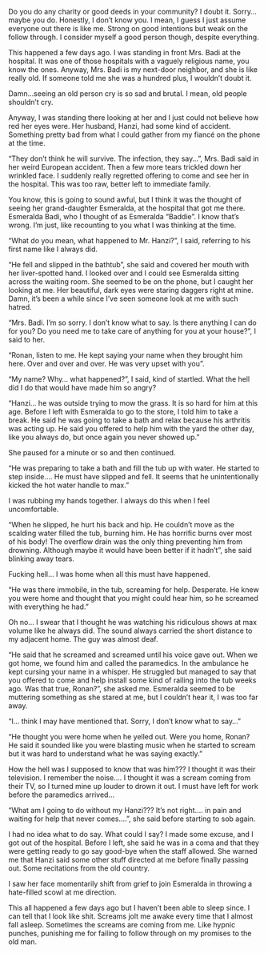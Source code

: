 Do you do any charity or good deeds in your community? I doubt it. Sorry… maybe you do. Honestly, I don’t know you. I mean, I guess I just assume everyone out there is like me. Strong on good intentions but weak on the follow through. I consider myself a good person though, despite everything. 

This happened a few days ago. I was standing in front Mrs. Badi at the hospital. It was one of those hospitals with a vaguely religious name, you know the ones. Anyway, Mrs. Badi is my next-door neighbor, and she is like really old. If someone told me she was a hundred plus, I wouldn’t doubt it. 

Damn…seeing an old person cry is so sad and brutal. I mean, old people shouldn’t cry. 

Anyway, I was standing there looking at her and I just could not believe how red her eyes were. Her husband, Hanzi, had some kind of accident. Something pretty bad from what I could gather from my fiancé on the phone at the time. 

“They don’t think he will survive. The infection, they say…”, Mrs. Badi said in her weird European accident. Then a few more tears trickled down her wrinkled face. I suddenly really regretted offering to come and see her in the hospital. This was too raw, better left to immediate family.

You know, this is going to sound awful, but I think it was the thought of seeing her grand-daughter Esmeralda, at the hospital that got me there. Esmeralda Badi, who I thought of as Esmeralda “Baddie”. I know that’s wrong. I’m just, like recounting to you what I was thinking at the time.

“What do you mean, what happened to Mr. Hanzi?”, I said, referring to his first name like I always did. 

“He fell and slipped in the bathtub”, she said and covered her mouth with her liver-spotted hand. I looked over and I could see Esmeralda sitting across the waiting room. She seemed to be on the phone, but I caught her looking at me. Her beautiful, dark eyes were staring daggers right at mine. Damn, it’s been a while since I’ve seen someone look at me with such hatred. 

“Mrs. Badi. I’m so sorry. I don’t know what to say. Is there anything I can do for you? Do you need me to take care of anything for you at your house?”, I said to her. 

“Ronan, listen to me. He kept saying your name when they brought him here. Over and over and over. He was very upset with you”.

“My name? Why… what happened?”, I said, kind of startled. What the hell did I do that would have made him so angry?

“Hanzi… he was outside trying to mow the grass. It is so hard for him at this age. Before I left with Esmeralda to go to the store, I told him to take a break. He said he was going to take a bath and relax because his arthritis was acting up. He said you offered to help him with the yard the other day, like you always do, but once again you never showed up.”

She paused for a minute or so and then continued.

“He was preparing to take a bath and fill the tub up with water. He started to step inside…. He must have slipped and fell. It seems that he unintentionally kicked the hot water handle to max.”

I was rubbing my hands together. I always do this when I feel uncomfortable.  

“When he slipped, he hurt his back and hip. He couldn’t move as the scalding water filled the tub, burning him. He has horrific burns over most of his body! The overflow drain was the only thing preventing him from drowning. Although maybe it would have been better if it hadn’t”, she said blinking away tears.

Fucking hell… I was home when all this must have happened. 

“He was there immobile, in the tub, screaming for help. Desperate. He knew you were home and thought that you might could hear him, so he screamed with everything he had.”

Oh no…  I swear that I thought he was watching his ridiculous shows at max volume like he always did.  The sound always carried the short distance to my adjacent home. The guy was almost deaf.

“He said that he screamed and screamed until his voice gave out. When we got home, we found him and called the paramedics. In the ambulance he kept cursing your name in a whisper. He struggled but managed to say that you offered to come and help install some kind of railing into the tub weeks ago. Was that true, Ronan?”, she asked me. Esmeralda seemed to be muttering something as she stared at me, but I couldn’t hear it, I was too far away.

“I… think I may have mentioned that. Sorry, I don’t know what to say…”

“He thought you were home when he yelled out. Were you home, Ronan?  He said it sounded like you were blasting music when he started to scream but it was hard to understand what he was saying exactly.”

How the hell was I supposed to know that was him??? I thought it was their television. I remember the noise…. I thought it was a scream coming from their TV, so I turned mine up louder to drown it out.  I must have left for work before the paramedics arrived...

“What am I going to do without my Hanzi??? It’s not right…. in pain and waiting for help that never comes….”, she said before starting to sob again. 

I had no idea what to do say. What could I say? I made some excuse, and I got out of the hospital. Before I left, she said he was in a coma and that they were getting ready to go say good-bye when the staff allowed. She warned me that Hanzi said some other stuff directed at me before finally passing out. Some recitations from the old country.

I saw her face momentarily shift from grief to join Esmeralda in throwing a hate-filled scowl at me direction.

This all happened a few days ago but I haven’t been able to sleep since. I can tell that I look like shit. Screams jolt me awake every time that I almost fall asleep. Sometimes the screams are coming from me. Like hypnic punches, punishing me for failing to follow through on my promises to the old man. 